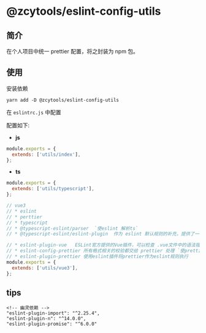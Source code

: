 # @zcytools/eslint-config-utils

## 简介

在个人项目中统一 prettier 配置，将之封装为 npm 包。

## 使用

安装依赖

```shell
yarn add -D @zcytools/eslint-config-utils
```

在 `eslintrc.js` 中配置


配置如下:

- **js**
```js
module.exports = {
  extends: ['utils/index'],
};
```
- **ts**
```js
module.exports = {
  extends: ['utils/typescript'],
};
```

```js
// vue3
// * eslint
// * perttier
// * typescript
// * @typescript-eslint/parser  `使eslint 解析ts`
// * @typescript-eslint/eslint-plugin  作为 eslint 默认规则的补充，提供了一些额外的适用于 ts 语法的规则

// * eslint-plugin-vue   ESLint官方提供的Vue插件，可以检查 .vue文件中的语法错误
// * eslint-config-prettier 所有格式相关的校验都交给 prettier 处理 `使prettier 与 eslint兼容的插件`
// * eslint-plugin-prettier 使用eslint插件将prettier作为eslint规则执行
module.exports = {
  extends: ['utils/vue3'],
};
```


## tips 

```
<!-- 幽灵依赖 -->
"eslint-plugin-import": "^2.25.4",
"eslint-plugin-n": "^14.0.0",
"eslint-plugin-promise": "^6.0.0"
```